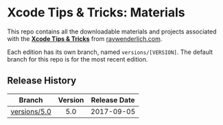 # Xcode Tips & Tricks: Materials

This repo contains all the downloadable materials and projects associated with the **[Xcode Tips & Tricks](https://www.raywenderlich.com/3199-xcode-tips-and-tricks)** from [raywenderlich.com](https://www.raywenderlich.com).

Each edition has its own branch, named `versions/[VERSION]`. The default branch for this repo is for the most recent edition.

## Release History

| Branch                                                                                 | Version | Release Date |
| -------------------------------------------------------------------------------------- |:-------:|:------------:|
| [versions/5.0](https://github.com/raywenderlich/video-xtt-materials/tree/versions/5.0) | 5.0     | 2017-09-05   |
